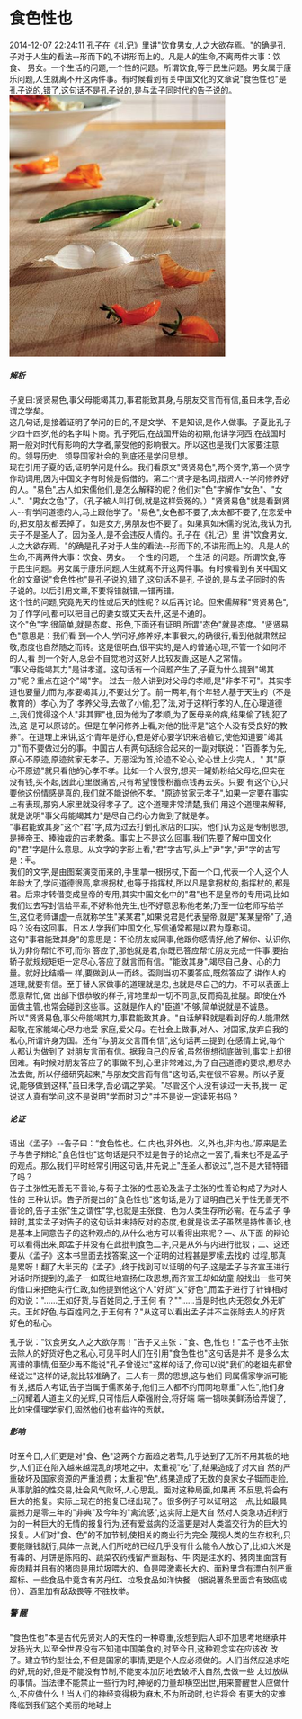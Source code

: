 # 食色性也
[2014-12-07 22:24:11](#data.create_time)
孔子在《礼记》里讲"饮食男女,人之大欲存焉。"的确是孔子对于人生的看法--形而下的,不讲形而上的。凡是人的生命,不离两件大事：饮食、
男女。一个生活的问题,一个性的问题。所谓饮食,等于民生问题。男女属于康乐问题,人生就离不开这两件事。有时候看到有关中国文化的文章说"食色性也"是孔子说的,错了,这句话不是孔子说的,是与孟子同时代的告子说的。
![食色性也](食色性也.jpg)
##### 解析
子夏曰:贤贤易色,事父母能竭其力,事君能致其身,与朋友交言而有信,虽曰未学,吾必谓之学矣。 <br>
这几句话,是接着证明了学问的目的,不是文学、不是知识,是作人做事。子夏比孔子少四十四岁,他的名字叫卜商。孔子死后,在战国开始的初期,他讲学河西,在战国时期一般对时代有影响的大学者,蒙受他的影响很大。所以这也是我们大家要注意的。领导历史、领导国家社会的,到底还是学问思想。<br>
现在引用子夏的话,证明学问是什么。我们看原文"贤贤易色",两个贤字,第一个贤字作动词用,因为中国文字有时候是假借的。第二个贤字是名词,指贤人--学问修养好的人。"易色",古人如宋儒他们,是怎么解释的呢？他们对"色"字解作"女色"、"女人"、"男女之色"了。（孔子被人叫打倒,就是这样受冤的。）"贤贤易色"就是看到贤人--有学问道德的人,马上跟他学了。"易色",女色都不要了,太太都不要了,在恋爱中的,把女朋友都丢掉了。如是女方,男朋友也不要了。如果真如宋儒的说法,我认为孔夫子不是圣人了。因为圣人,是不会违反人情的。孔子在《礼记》里
讲"饮食男女,人之大欲存焉。"的确是孔子对于人生的看法--形而下的,不讲形而上的。凡是人的生命,不离两件大事：饮食、男女。一个性的问题,一个生活
的问题。所谓饮食,等于民生问题。男女属于康乐问题,人生就离不开这两件事。有时候看到有关中国文化的文章说"食色性也"是孔子说的,错了,这句话不是孔
子说的,是与孟子同时的告子说的。以后引用文章,不要将错就错,一错再错。 <br>
这个性的问题,究竟先天的性或后天的性呢？以后再讨论。但宋儒解释"贤贤易色",为了作学问,都可以把自己的妻女或丈夫丢开,这是不通的。 <br>
这个"色"字,很简单,就是态度、形色,下面还有证明,所谓"态色"就是态度。"贤贤易色"意思是：我们看
到一个人,学问好,修养好,本事很大,的确很行,看到他就肃然起敬,态度也自然随之而转。这是很明白,很平实的,是人的普通心理,不管一个如何坏的人,看
到一个好人,总会不自觉地对这好人比较友善,这是人之常情。 <br>
"事父母能竭其力"是讲孝道。这句话有一个问题产生了,子夏为什么提到"竭其力"呢？重点在这个"竭"字。
过去一般人讲到对父母的孝顺,是"非孝不可"。其实孝道也要量力而为,孝要竭其力,不要过分了。前一两年,有个年轻人基于天生的（不是教育的）孝心,为了
孝养父母,去做了小偷,犯了法,对于这样行孝的人,在心理道德上,我们觉得这个人"非其罪"也,因为他为了孝顺,为了医母亲的病,结果偷了钱,犯了法,这
是可以原谅的。但是在学问修养上看,对他的批评是"这个人没有受良好的教养"。在道理上来讲,这个青年是好心,但是好心要学识来培植它,使他知道要"竭其
力"而不要做过分的事。中国古人有两句话综合起来的一副对联说："百善孝为先,原心不原迹,原迹贫家无孝子。万恶淫为首,论迹不论心,论心世上少完人。"
其"原心不原迹"就只看他的心孝不孝。比如一个人很穷,想买一罐奶粉给父母吃,但实在没有钱,买不起,因此心里很痛苦,只有希望慢慢积蓄点钱再去买。只要
有这个心,只要他这份情感是真的,我们就不能说他不孝。"原迹贫家无孝子",如果一定要在事实上有表现,那穷人家里就没得孝子了。这个道理非常清楚,我们
用这个道理来解释,就是说明"事父母能竭其力"是尽自己的心力做到了就是孝。 <br>
"事君能致其身"这个"君"字,成为过去打倒孔家店的口实。他们认为这是专制思想,是捧帝王、捧独裁的古老教条。事实上不是这么回事,我们先要了解中国文化的"君"字是什么意思。从文字的字形上看,"君"字古写,头上"尹"字,"尹"字的古写是：![尹](尹.jpg)。<br>
我们的文字,是由图案演变而来的,手里拿一根拐杖,下面一个口,代表一个人,这个人年龄大了,学问道德很高,拿根拐杖,也等于指挥杖,所以凡是拿拐杖的,指挥杖的,都是君。后来才转借变成皇帝的专用,其实中国文化中的"君"也不是皇帝的专用词,比如我们过去写封信给平辈,不好称他先生,也不好意思称他老弟;乃至一位老师写给学生,这位老师谦虚一点就称学生"某某君",如果说君是代表皇帝,就是"某某皇帝"了,通吗？没有这回事。日本人学我们中国文化,写信通常都是以君为尊称词。<br>
这句"事君能致其身"的意思是：不论朋友或同事,他跟你感情好,他了解你、认识你,认为非你帮忙不可,而你
答应了,那他就是君,你既已答应帮忙朋友完成一件事,要抬轿子就规规矩矩一定尽心,答应了就言而有信。"能致其身",竭尽自己身、心的力量。就好比结婚一
样,要做到从一而终。否则当初不要答应,既然答应了,讲作人的道理,就要有信。至于替人家做事的道理就是忠,也就是尽自己的力。不可以表面上愿意帮忙,做
出部下很恭敬的样子,背地里却一切不同意,反而捣乱扯腿。即使在外面做主管,也常会碰到这些事。这就是作人的"臣道"不够,简单说就是不诚恳。 <br>
 所以"贤贤易色,事父母能竭其力,事君能致其身。"白话解释就是看到好的人能肃然起敬,在家能竭心尽力地爱
家庭,爱父母。在社会上做事,对人、对国家,放弃自我的私心,所谓许身为国。还有"与朋友交言而有信",这句话再三提到,在感情上说,每个人都认为做到了
对朋友言而有信。据我自己的反省,虽然很想彻底做到,事实上却很困难。有时候对朋友答应了的事做不到,心里非常难过,为了自己道德的要求,想尽办法去做,
所以仔细研究起来,"与朋友交言而有信"这句话,实在很不容易。所以子夏说,能够做到这样,"虽曰未学,吾必谓之学矣。"尽管这个人没有读过一天书,我一
定说这人真有学问,这不是说明"学而时习之"并不是说一定读死书吗？<br> 
##### 论证
语出《孟子》--告子曰：“食色性也。仁,内也,非外也。义,外也,非内也。’原来是孟子与告子辩论,"食色性也"这句话是只不过是告子的论点之一罢了,看来也不是孟子的观点。那么我们平时经常引用这句话,并先说上"连圣人都说过",岂不是大错特错了吗？<br>
      告子主张性无善无不善论,与荀子主张的性恶论及孟子主张的性善论构成了为对人性的
三种认识。告子所提出的"食色性也"这句话,是为了证明自己关于性无善无不善论的,告子主张"生之谓性"学,也就是主张食、色为人类生存所必需。在与孟子
争辩时,其实孟子对告子的这句话并未持反对的态度,也就是说孟子虽然是持性善论,也是基本上同意告子的这种观点的,从什么地方可以看得出来呢？一、从下面
的辩论可以看得出来,即孟子并没有在此批判食色二字,只是从外与内进行批驳；二、这还要从《孟子》这本书里面去找答案,这一个证明的过程甚是罗嗦,去找的
过程,那真是累呀！翻了大半天的《孟子》,终于找到可以证明的句子,这是孟子与齐宣王进行对话时所提到的,孟子一如既往地宣扬仁政思想,而齐宣王却如幼童
般找出一些可笑的借口来拒绝实行仁政,如他提到他这个人"好货"又"好色",而孟子进行了针锋相对的劝说："……王如好货,与百姓同之,于王何
有？""……当是时也,内无怨女,外无旷夫。王如好色,与百姓同之,于王何有？"从这可以看出孟子并不主张除去人的好货好色的私心。 <br>
      
孔子说："饮食男女,人之大欲存焉！"告子又主张："食、色,性也！"孟子也不主张去除人的好货好色之私心,可见平时人们在引用"食色性也"这句话是并不
是多么太离谱的事情,但至少再不能说"孔子曾说过"这样的话了,你可以说"我们的老祖先都曾经说过"这样的话,就比较准确了。三人有一贯的思想,这与他们
同属儒家学派可能有关,据后人考证,告子当属于儒家弟子,他们三人都不约而同地尊重"人性",他们身上闪耀着人道主义的光辉,只可惜后人牵强附会,将好端
端一锅味美鲜汤给弄馊了,比如宋儒理学家们,固然他们也有些许的贡献。 <br> 
 ##### 影响
 时至今日,人们更是对"食、色"这两个方面趋之若骛,几乎达到了无所不用其极的地步,人们正在陷入越来越混乱的境地之中。太重视"吃"了,结果造成了对大自
然的严重破坏及国家资源的严重浪费；太重视"色",结果造成了无数的良家女子铤而走险,从事肮脏的性交易,社会风气败坏,人心思乱。面对这种局面,如果再
不反思,将会有巨大的抱复。实际上现在的抱复已经出现了。很多例子可以证明这一点,比如最具震撼力是零三年的"非典"及今年的"禽流感",这实际上是大自
然对人类急功近利行为的一种巨大的无情的报复行为,还有爱滋病的泛滥更是对人类滥交行为的巨大的报复。人们对"食、色"的不加节制,使相关的商业行为完全
蔑视人类的生存权利,只要能赚钱就行,具体一点说,人们所吃的已经几乎没有什么能令人放心了,比如大米是有毒的、月饼是陈陷的、蔬菜农药残留严重超标、牛
肉是注水的、猪肉里面含有瘦肉精并且有的猪肉是用垃圾喂大的、鱼是喂激素长大的、面粉里含有漂白剂严重超标、一些食品中竟含有苏丹红、垃圾食品如洋快餐
（据说薯条里面含有致癌成份）、酒里加有敌敌畏等,不胜枚举。<br> 
 ##### 警 醒
"食色性也"本是古代先贤对人的天性的一种尊重,没想到后人却不加思考地继承并发扬光大,以至全世界没有不知道中国美食的,时至今日,这种观念实在应该改
改了。建立节约型社会,不但是国家的事情,更是个人应必须做的。人们当然应追求吃的好,玩的好,但是不能没有节制,不能变本加厉地去破坏大自然,去做一些
太过放纵的事情。当法律不能禁止一些行为时,神秘的力量却横空出世,用来警醒世人应做什么,不应做什么！当人们的神经变得极为麻木,不为所动时,也许将会
有更大的灾难降临到我们这个美丽的地球上<br>